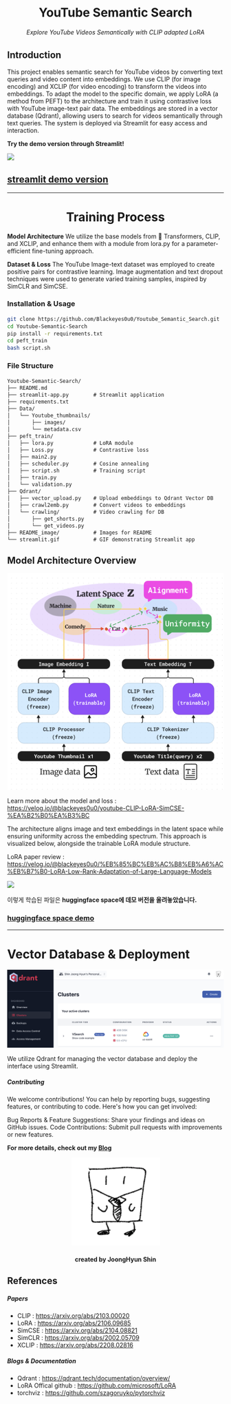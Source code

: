 # <center>YouTube Semantic Search</center>

###### <center>Explore YouTube Videos Semantically with CLIP adapted LoRA </center>

## Introduction

This project enables semantic search for YouTube videos by converting text queries and video content into embeddings. We use CLIP (for image encoding) and XCLIP (for video encoding) to transform the videos into embeddings. To adapt the model to the specific domain, we apply LoRA (a method from PEFT) to the architecture and train it using contrastive loss with YouTube image-text pair data. The embeddings are stored in a vector database (Qdrant), allowing users to search for videos semantically through text queries. The system is deployed via Streamlit for easy access and interaction.

**Try the demo version through Streamlit!**

<img src="streamlit.gif"/>

## [streamlit demo version](https://youtube-rank.streamlit.app/)


---

# <center> Training Process </center>



**Model Architecture**
We utilize the base models from 🤗 Transformers, CLIP, and XCLIP, and enhance them with a module from lora.py for a parameter-efficient fine-tuning approach.

**Dataset & Loss**
The YouTube Image-text dataset was employed to create positive pairs for contrastive learning. Image augmentation and text dropout techniques were used to generate varied training samples, inspired by SimCLR and SimCSE.

### Installation & Usage


```bash
git clone https://github.com/Blackeyes0u0/Youtube_Semantic_Search.git
cd Youtube-Semantic-Search
pip install -r requirements.txt
cd peft_train
bash script.sh
```

### File Structure

```
Youtube-Semantic-Search/
├── README.md
├── streamlit-app.py        # Streamlit application
├── requirements.txt
├── Data/
│   └── Youtube_thumbnails/
│       ├── images/
│       └── metadata.csv
├── peft_train/
│   ├── lora.py             # LoRA module
│   ├── Loss.py             # Contrastive loss
│   ├── main2.py
│   ├── scheduler.py        # Cosine annealing
│   ├── script.sh           # Training script
│   ├── train.py
│   └── validation.py
├── Qdrant/
│   ├── vector_upload.py    # Upload embeddings to Qdrant Vector DB
│   ├── crawl2emb.py        # Convert videos to embeddings
│   └── crawling/           # Video crawling for DB
│       ├── get_shorts.py
│       └── get_videos.py
├── README_image/           # Images for README
└── streamlit.gif           # GIF demonstrating Streamlit app

```


## Model Architecture Overview

![alt text](image.png)

Learn more about the model and loss : https://velog.io/@blackeyes0u0/youtube-CLIP-LoRA-SimCSE-%EA%B2%B0%EA%B3%BC

The architecture aligns image and text embeddings in the latent space while ensuring uniformity across the embedding spectrum. This approach is visualized below, alongside the trainable LoRA module structure.



LoRA paper review : https://velog.io/@blackeyes0u0/%EB%85%BC%EB%AC%B8%EB%A6%AC%EB%B7%B0-LoRA-Low-Rank-Adaptation-of-Large-Language-Models

![](https://huggingface.co/datasets/huggingface/documentation-images/resolve/main/peft/lora_diagram.png)



이렇게 학습된 파일은 **huggingface space에 데모 버전을 올려놓았습니다.**

### [huggingface space demo](https://huggingface.co/Soran/youtube_CLIP_LoRA_SimCSE)

---

# Vector Database & Deployment

![alt text](image-1.png)

We utilize Qdrant for managing the vector database and deploy the interface using Streamlit.


##### Contributing

We welcome contributions! You can help by reporting bugs, suggesting features, or contributing to code. Here's how you can get involved:

Bug Reports & Feature Suggestions: Share your findings and ideas on GitHub issues.
Code Contributions: Submit pull requests with improvements or new features.

**For more details, check out my [Blog](https://velog.io/@blackeyes0u0)**

<center>

![GitHub 로고](README_image/0u0.png)
#### <center> created by JoongHyun Shin </center>

</center>


## References

##### Papers
- CLIP : https://arxiv.org/abs/2103.00020
- LoRA : https://arxiv.org/abs/2106.09685
- SimCSE : https://arxiv.org/abs/2104.08821
- SimCLR : https://arxiv.org/abs/2002.05709
- XCLIP : https://arxiv.org/abs/2208.02816

##### Blogs & Documentation
- Qdrant : https://qdrant.tech/documentation/overview/
- LoRA Offical github : https://github.com/microsoft/LoRA
- torchviz : https://github.com/szagoruyko/pytorchviz
